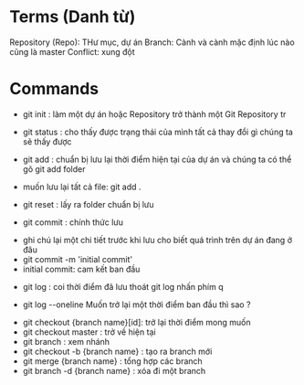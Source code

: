 # Terms (Danh từ)

Repository (Repo): THư mục, dự án
Branch: Cành và cành mặc định lúc nào cũng là master
Conflict: xung đột

# Commands

- git init : làm một dự án hoặc Repository trở thành một Git Repository tr

- git status : cho thấy được trạng thái của mình tất cả thay đổi gì chúng ta sẽ thấy được

- git add : chuẩn bị lưu lại thời điểm hiện tại của dự án và chúng ta có thể gõ git add folder

* muốn lưu lại tất cả file: git add .

- git reset : lấy ra folder chuẩn bị lưu

- git commit : chính thức lưu

* ghi chú lại một chi tiết trước khi lưu cho biết quá trình trên dự án đang ở đâu
* git commit -m 'initial commit'
* initial commit: cam kết ban đầu

- git log : coi thời điểm đã lưu
  thoát git log nhấn phím q

* git log --oneline
  Muốn trở lại một thời điểm ban đầu thì sao ?

- git checkout {branch name}[id]: trở lại thời điểm mong muốn
- git checkout master : trở về hiện tại
- git branch : xem nhánh
- git checkout -b {branch name} : tạo ra branch mới
- git merge {branch name} : tổng hợp các branch
- git branch -d {branch name} : xóa đi một branch
